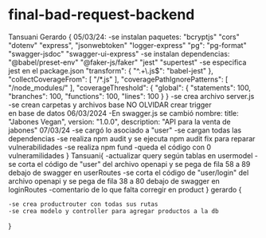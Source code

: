 # final-bad-request-backend

Tansuani Gerardo {
05/03/24:
-se instalan paquetes:
"bcryptjs"
"cors"
"dotenv"
"express",
"jsonwebtoken"
"logger-express"
"pg":
"pg-format"
"swagger-jsdoc"
"swagger-ui-express"
-se instalan dependencias:
"@babel/preset-env"
"@faker-js/faker"
"jest"
"supertest"
-se especifica jest en el package.json
    "transform": {
    "^.+\\.js$": "babel-jest"
    },
    "collectCoverageFrom": [
    "/*.js"
    ],
    "coveragePathIgnorePatterns": [
    "/node_modules/"
    ],
    "coverageThreshold": {
    "global": {
    "statements": 100,
    "branches": 100,
    "functions": 100,
    "lines": 100
    }
    }
-se crea archivo server.js
-se crean carpetas y archivos base
NO OLVIDAR crear trigger en base de datos
06/03/2024
-En swagger.js se cambió nombre:
        title: "Jabones Vegan",
            version: "1.0.0",
            description: "API para la venta de jabones"
07/03/24
-se cargó lo asociado a "user"
-se cargan todas las dependencias
-se realiza npm audit y se ejecuta npm audit fix para reparar vulnerabilidades
-se realiza npm fund
-queda el código con 0 vulneramilidades
}
Tansuani{
    -actualizar query según tablas en usermodel
    -se corta el código de "user" del archivo openapi y se pega de fila 58 a 89 debajo de swagger en userRoutes
    -se corta el código de "user/login" del archivo openapi y se pega de fila 38 a 80 debajo de swagger en loginRoutes
    -comentario de lo que falta corregir en product
}
gerardo
{

    -se crea productrouter con todas sus rutas
    -se crea modelo y controller para agregar productos a la db

}